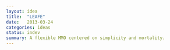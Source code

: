 ```yaml
---
layout: idea
title:  "LEAFE"
date:   2013-03-24
categories: ideas
status: indev
summary: A flexible MMO centered on simplicity and mortality.
---
```

